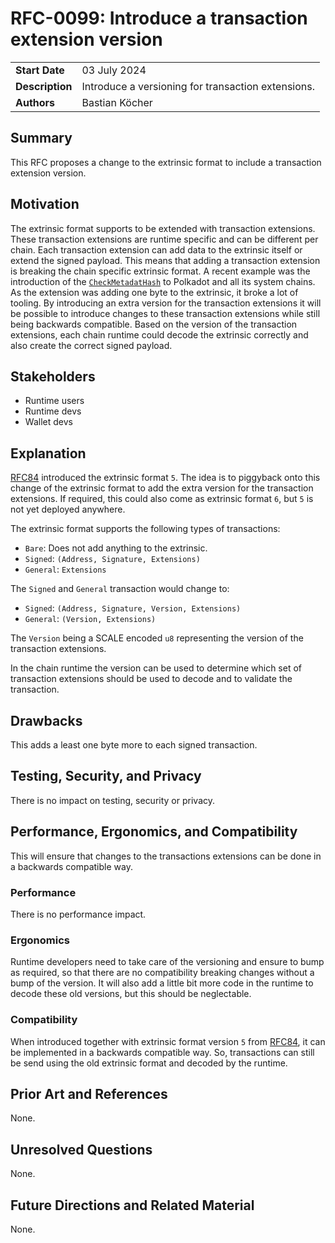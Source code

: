 # RFC-0099: Introduce a transaction extension version

|                 |                                                                                             |
| --------------- | ------------------------------------------------------------------------------------------- |
| **Start Date**  | 03 July 2024                                                                               |
| **Description** | Introduce a versioning for transaction extensions.                               |
| **Authors**     | Bastian Köcher                                                                              |

## Summary

This RFC proposes a change to the extrinsic format to include a transaction extension version.

## Motivation

The extrinsic format supports to be extended with transaction extensions. These transaction extensions are runtime specific and can be different per chain. Each transaction extension can add data to the extrinsic itself or extend the signed payload.
This means that adding a transaction extension is breaking the chain specific extrinsic format. A recent example was the introduction of the [`CheckMetadatHash`](https://github.com/polkadot-fellows/runtimes/pull/337) to Polkadot and all its system chains.
As the extension was adding one byte to the extrinsic, it broke a lot of tooling. By introducing an extra version for the transaction extensions it will be possible to introduce changes to these transaction extensions while still being backwards compatible. 
Based on the version of the transaction extensions, each chain runtime could decode the extrinsic correctly and also create the correct signed payload.

## Stakeholders

- Runtime users
- Runtime devs
- Wallet devs

## Explanation

[RFC84](https://github.com/paritytech/polkadot-sdk/issues/2415) introduced the extrinsic format `5`. The idea is to piggyback onto this change of the extrinsic format to add the extra version for the transaction extensions. If required, this could also come 
as extrinsic format `6`, but `5` is not yet deployed anywhere. 

The extrinsic format supports the following types of transactions:
- `Bare`: Does not add anything to the extrinsic.
- `Signed`: `(Address, Signature, Extensions)`
- `General`: `Extensions`

The `Signed` and `General` transaction would change to:

- `Signed`: `(Address, Signature, Version, Extensions)`
- `General`: `(Version, Extensions)`

The `Version` being a SCALE encoded `u8` representing the version of the transaction extensions.

In the chain runtime the version can be used to determine which set of transaction extensions should be used to decode and to validate the transaction.

## Drawbacks

This adds a least one byte more to each signed transaction. 

## Testing, Security, and Privacy

There is no impact on testing, security or privacy.

## Performance, Ergonomics, and Compatibility

This will ensure that changes to the transactions extensions can be done in a backwards compatible way.

### Performance

There is no performance impact.

### Ergonomics

Runtime developers need to take care of the versioning and ensure to bump as required, so that there are no compatibility breaking changes without a bump of the version. It will also add a little bit more code in the runtime
to decode these old versions, but this should be neglectable.

### Compatibility

When introduced together with extrinsic format version `5` from [RFC84](https://github.com/paritytech/polkadot-sdk/issues/2415), it can be implemented in a backwards compatible way. So, transactions can still be send using the
old extrinsic format and decoded by the runtime.

## Prior Art and References

None.

## Unresolved Questions

None.

## Future Directions and Related Material

None.
